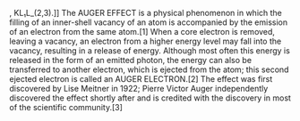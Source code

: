 , KL₁L_(2,3).]] The AUGER EFFECT is a physical phenomenon in which the filling of an inner-shell vacancy of an atom is accompanied by the emission of an electron from the same atom.[1] When a core electron is removed, leaving a vacancy, an electron from a higher energy level may fall into the vacancy, resulting in a release of energy. Although most often this energy is released in the form of an emitted photon, the energy can also be transferred to another electron, which is ejected from the atom; this second ejected electron is called an AUGER ELECTRON.[2] The effect was first discovered by Lise Meitner in 1922; Pierre Victor Auger independently discovered the effect shortly after and is credited with the discovery in most of the scientific community.[3]
